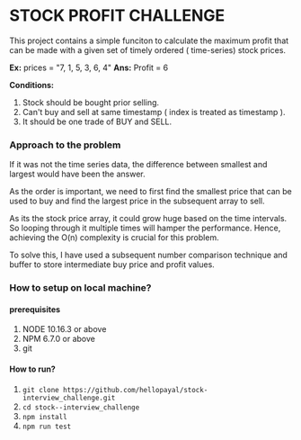 # STOCK PROFIT CHALLENGE

This project contains a simple funciton to calculate the maximum profit that can be made with a given set of timely ordered ( time-series) stock prices.

**Ex:** prices = "7, 1, 5, 3, 6, 4"
**Ans:**  Profit = 6

**Conditions:**

1. Stock should be bought prior selling.
2. Can't buy and sell at same timestamp ( index is treated as timestamp ).
3. It should be one trade of BUY and SELL.

### Approach to the problem

If it was not the time series data, the difference between smallest and largest would have been 
the answer. 

As the order is important, we need to first find the smallest price that can be used to buy and find the largest price 
in the subsequent array to sell.

As its the stock price array, it could grow huge based on the time intervals. So looping through it multiple times
will hamper the performance. Hence, achieving  the O(n) complexity is crucial for this problem.


To solve this,  I have used a subsequent number comparison technique and buffer to store intermediate buy price
 and profit values.

### How to setup on local machine?

#### prerequisites
1. NODE 10.16.3 or above
2. NPM  6.7.0 or above
3. git

#### How to run?

1. `git clone https://github.com/hellopayal/stock-interview_challenge.git`
2. `cd stock--interview_challenge`
3. `npm install`
4. `npm run test`
